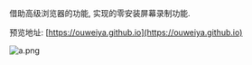 借助高级浏览器的功能, 实现的零安装屏幕录制功能.

预览地址: [https://ouweiya.github.io](https://ouweiya.github.io)

![a.png](http://www.htdzzk.com.cn/upload_files/tk14691846.jpg)

